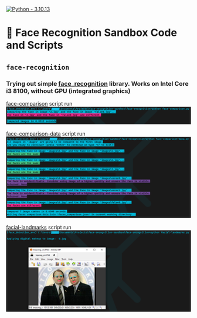 [![Python - 3.10.13](https://img.shields.io/badge/Python-3.10.13-f4d159)](https://www.python.org/downloads/release/python-31013/)

# 🐸 Face Recognition Sandbox Code and Scripts

## `face-recognition`

### Trying out simple [face_recognition](https://pypi.org/project/face-recognition/) library. Works on Intel Core i3 8100, without GPU (integrated graphics)

[face-comparison](face-recognition/face-comparison-data.py) script run <img width="1000" src="face-recognition/script-exec-examples/example-face-comparison.png"/>

[face-comparison-data](face-recognition/face-comparison-data.py) script run <img width="1000" src="face-recognition/script-exec-examples/example-face-comparison-data.png"/>

[facial-landmarks](face-recognition/facial-landmarks.py) script run <img width="1000" src="face-recognition/script-exec-examples/example-facial-landmarks.png"/>
